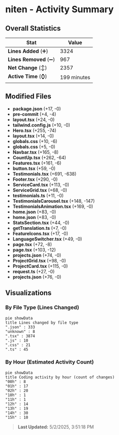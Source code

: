 # niten - Activity Summary 

## Overall Statistics

| Stat                   | Value                                                             |
| ---------------------- | ----------------------------------------------------------------- |
| **Lines Added** (➕)   | 3324                                          |
| **Lines Removed** (➖) | 967                                        |
| **Net Change** (↕)    | 2357                |
| **Active Time** (⌚)   | 199 minutes |


## Modified Files
- **package.json** (+17, -0)
- **pre-commit** (+4, -4)
- **layout.tsx** (+24, -0)
- **tailwind.config.js** (+10, -0)
- **Hero.tsx** (+255, -74)
- **layout.tsx** (+14, -0)
- **globals.css** (+10, -6)
- **globals.css** (+5, -0)
- **Navbar.tsx** (+165, -8)
- **CountUp.tsx** (+262, -64)
- **Features.tsx** (+161, -6)
- **button.tsx** (+59, -0)
- **Testimonials.tsx** (+691, -638)
- **Footer.tsx** (+290, -0)
- **ServiceCard.tsx** (+113, -0)
- **ServiceGrid.tsx** (+68, -0)
- **testimonials.ts** (+11, -0)
- **TestimonialsCarousel.tsx** (+148, -147)
- **TestimonialsAnimation.tsx** (+169, -0)
- **home.json** (+83, -0)
- **home.json** (+83, -0)
- **StatsSection.tsx** (+44, -0)
- **getTranslation.ts** (+7, -0)
- **FeatureIcons.tsx** (+17, -0)
- **LanguageSwitcher.tsx** (+49, -0)
- **page.tsx** (+72, -8)
- **page.tsx** (+103, -12)
- **projects.json** (+74, -0)
- **ProjectGrid.tsx** (+98, -0)
- **ProjectCard.tsx** (+115, -0)
- **request.ts** (+27, -0)
- **projects.json** (+76, -0)

## Visualizations

### By File Type (Lines Changed)

```mermaid
pie showData
title Lines changed by file type
".json" : 333
"unknown" : 8
".tsx" : 3874
".js" : 10
".css" : 21
".ts" : 45
```

### By Hour (Estimated Activity Count)

```mermaid
pie showData
title Coding activity by hour (count of changes)
"00h" : 8
"01h" : 17
"02h" : 20
"10h" : 1
"11h" : 1
"12h" : 14
"13h" : 19
"14h" : 30
"15h" : 10
```


> **Last Updated:** 5/2/2025, 3:51:18 PM